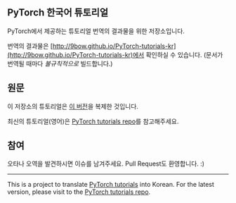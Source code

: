 ## PyTorch 한국어 튜토리얼

PyTorch에서 제공하는 튜토리얼 번역의 결과물을 위한 저장소입니다.

번역의 결과물은 [http://9bow.github.io/PyTorch-tutorials-kr](http://9bow.github.io/PyTorch-tutorials-kr)에서 확인하실 수 있습니다. (문서가 번역될 때마다 *불규칙적으로* 빌드합니다.)


## 원문

이 저장소의 튜토리얼은 [이 버전](https://github.com/pytorch/tutorials/tree/7ef2a5abf1b12bb5136aad543445850c2a9828be)을 복제한 것입니다.

최신의 튜토리얼(영어)은 [PyTorch tutorials repo](https://github.com/pytorch/tutorials)를 참고해주세요.


## 참여

오타나 오역을 발견하시면 이슈를 남겨주세요. Pull Request도 환영합니다. :)


---
This is a project to translate [PyTorch tutorials](https://github.com/pytorch/tutorials/tree/7ef2a5abf1b12bb5136aad543445850c2a9828be) into Korean. For the latest version, please visit to the [PyTorch tutorials repo](https://github.com/pytorch/tutorials).